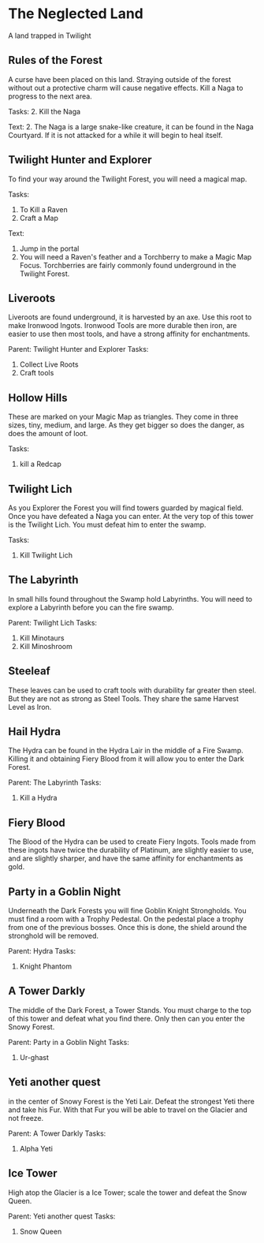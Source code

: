 The Neglected Land
==================
A land trapped in Twilight


Rules of the Forest
-------------------
A curse have been placed on this land. Straying outside of the forest without out a protective charm will cause negative effects. Kill a Naga to progress to the next area.

Tasks:
 2. Kill the Naga

Text:
 2. The Naga is a large snake-like creature, it can be found in the Naga Courtyard. If it is not attacked for a while it will begin to heal itself.


Twilight Hunter and Explorer
----------------------------
To find your way around the Twilight Forest, you will need a magical map.


Tasks:
 1. To Kill a Raven
 2. Craft a Map

Text:
 1. Jump in the portal
 2. You will need a Raven's feather and a Torchberry to make a Magic Map Focus.
 Torchberries are fairly commonly found underground in the Twilight Forest.


Liveroots
---------
Liveroots are found underground, it is harvested by an axe. Use this root to make Ironwood Ingots. Ironwood Tools are more durable then iron, are easier to use then most tools, and have a strong affinity for enchantments.

Parent: Twilight Hunter and Explorer
Tasks:
 1. Collect Live Roots
 2. Craft tools


Hollow Hills
------------
These are marked on your Magic Map as triangles. They come in three sizes, tiny, medium, and large. As they get bigger so does the danger, as does the amount of loot.

Tasks:
 1. kill a Redcap


Twilight Lich
-------------
As you Explorer the Forest you will find towers guarded by magical field. Once you have defeated a Naga you can enter.
At the very top of this tower is the Twilight Lich. You must defeat him to enter the swamp.


Tasks:
 1. Kill Twilight Lich



The Labyrinth
-------------
In small hills found throughout the Swamp hold Labyrinths. You will need to explore a Labyrinth before you can the fire swamp.

Parent: Twilight Lich
Tasks:
 1. Kill Minotaurs
 1. Kill Minoshroom



Steeleaf
--------
These leaves can be used to craft tools with durability far greater then steel. But they are not as strong as Steel Tools. They share the same Harvest Level as Iron.




Hail Hydra
-----------
The Hydra can be found in the Hydra Lair in the middle of a Fire Swamp. Killing it and obtaining Fiery Blood from it will allow you to enter the Dark Forest.

Parent: The Labyrinth
Tasks:
 1. Kill a Hydra


Fiery Blood
-----------
The Blood of the Hydra can be used to create Fiery Ingots. Tools made from these ingots have twice the durability of Platinum, are slightly easier to use, and are slightly sharper, and have the same affinity for enchantments as gold.


Party in a Goblin Night
-------------------------
Underneath the Dark Forests you will fine Goblin Knight Strongholds. You must find a room with a Trophy Pedestal. On the pedestal place a trophy from one of the previous bosses. Once this is done, the shield around the stronghold will be removed.

Parent: Hydra
Tasks:
 1. Knight Phantom


A Tower Darkly
--------------
The middle of the Dark Forest, a Tower Stands. You must charge to the top of this tower and defeat what you find there. Only then can you enter the Snowy Forest.

Parent: Party in a Goblin Night
Tasks:
 1. Ur-ghast


Yeti another quest
------------------
in the center of Snowy Forest is the Yeti Lair. Defeat the strongest Yeti there and take his Fur. With that Fur you will be able to travel on the Glacier and not freeze.

Parent: A Tower Darkly
Tasks:
 1. Alpha Yeti


Ice Tower
---------
High atop the Glacier is a Ice Tower; scale the tower and defeat the Snow Queen.

Parent: Yeti another quest
Tasks:
 1. Snow Queen
